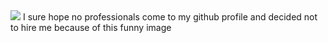 <img src="![image](https://user-images.githubusercontent.com/44273976/142671046-d8f71da1-d640-4b46-a192-310ec5ef6d85.png)">
I sure hope no professionals come to my github profile and decided not to hire me because of this funny image
<!---
michaelknudsen/michaelknudsen is a ✨ special ✨ repository because its `README.md` (this file) appears on your GitHub profile.
You can click the Preview link to take a look at your changes.
--->
